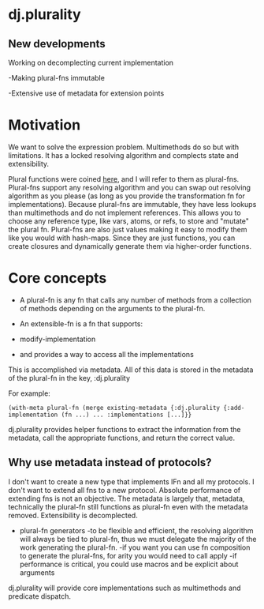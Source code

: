# dj.plurality

## New developments

Working on decomplecting current implementation

-Making plural-fns immutable

-Extensive use of metadata for extension points

# Motivation

We want to solve the expression problem. Multimethods do so but with limitations. It has a locked resolving algorithm and complects state and extensibility.

Plural functions were coined [here](https://groups.google.com/forum/?fromgroups=#!topic/clojure/KC-zfUE1rXk), and I will refer to them as plural-fns. Plural-fns support any resolving algorithm and you can swap out resolving algorithm as you please (as long as you provide the transformation fn for implementations). Because plural-fns are immutable, they have less lookups than multimethods and do not implement references. This allows you to choose any reference type, like vars, atoms, or refs, to store and "mutate" the plural fn. Plural-fns are also just values making it easy to modify them like you would with hash-maps. Since they are just functions, you can create closures and dynamically generate them via higher-order functions.

# Core concepts

- A plural-fn is any fn that calls any number of methods from a collection of methods depending on the arguments to the plural-fn.

- An extensible-fn is a fn that supports:
 - modify-implementation
 - and provides a way to access all the implementations

This is accomplished via metadata. All of this data is stored in the metadata of the plural-fn in the key, :dj.plurality

For example:

`(with-meta plural-fn (merge existing-metadata {:dj.plurality {:add-implementation (fn ...) ... :implementations [...]}}`

dj.plurality provides helper functions to extract the information from the metadata, call the appropriate functions, and return the correct value.

## Why use metadata instead of protocols?

I don't want to create a new type that implements IFn and all my protocols. I don't want to extend all fns to a new protocol. Absolute performance of extending fns is not an objective. The metadata is largely that, metadata, technically the plural-fn still functions as plural-fn even with the metadata removed. Extensibility is decomplected.

- plural-fn generators
 -to be flexible and efficient, the resolving algorithm will always be tied to plural-fn, thus we must delegate the majority of the work generating the plural-fn.
 -if you want you can use fn composition to generate the plural-fns, for arity you would need to call apply
 -if performance is critical, you could use macros and be explicit about arguments

dj.plurality will provide core implementations such as multimethods and predicate dispatch.
